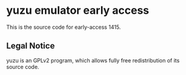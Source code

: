 yuzu emulator early access
=============

This is the source code for early-access 1415.

## Legal Notice

yuzu is an GPLv2 program, which allows fully free redistribution of its source code.